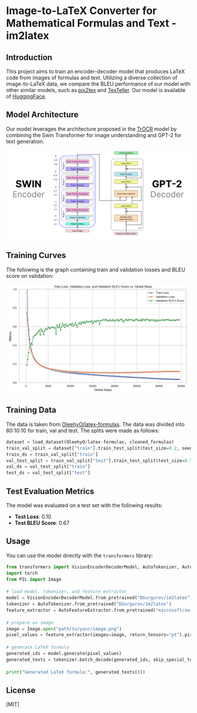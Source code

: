 # Image-to-LaTeX Converter for Mathematical Formulas and Text - im2latex

## Introduction

This project aims to train an encoder-decoder model that produces LaTeX code from images of formulas and text. Utilizing a diverse collection of image-to-LaTeX data, we compare the BLEU performance of our model with other similar models, such as [pix2tex](https://github.com/lukas-blecher/LaTeX-OCR) and [TexTeller](https://github.com/OleehyO/TexTeller/tree/main). Our model is available of [HuggingFace](https://huggingface.co/DGurgurov/im2latex).

## Model Architecture

Our model leverages the architecture proposed in the [TrOCR](https://arxiv.org/abs/2109.10282) model by combining the Swin Transformer for image understanding and GPT-2 for text generation. 

<img src="https://github.com/d-gurgurov/im2latex/blob/main/assets/im2latex.png?raw=true" alt="architecture" width="700"/>

## Training Curves

The following is the graph containing train and validation losses and BLEU score on validation: 

<img src="https://github.com/d-gurgurov/im2latex/blob/main/assets/plots.png?raw=true" alt="training curves" width="500"/>

## Training Data
            
The data is taken from [OleehyO/latex-formulas](https://huggingface.co/datasets/OleehyO/latex-formulas). The data was divided into 80:10:10 for train, val and test. The splits were made as follows:

```python
dataset = load_dataset(OleehyO/latex-formulas, cleaned_formulas)
train_val_split = dataset["train"].train_test_split(test_size=0.2, seed=42)
train_ds = train_val_split["train"]
val_test_split = train_val_split["test"].train_test_split(test_size=0.5, seed=42)
val_ds = val_test_split["train"]
test_ds = val_test_split["test"]
```                     

## Test Evaluation Metrics

The model was evaluated on a test set with the following results:
- **Test Loss**: 0.10
- **Test BLEU Score**: 0.67

## Usage

You can use the model directly with the `transformers` library:

```python
from transformers import VisionEncoderDecoderModel, AutoTokenizer, AutoFeatureExtractor
import torch
from PIL import Image

# load model, tokenizer, and feature extractor
model = VisionEncoderDecoderModel.from_pretrained("DGurgurov/im2latex")
tokenizer = AutoTokenizer.from_pretrained("DGurgurov/im2latex")
feature_extractor = AutoFeatureExtractor.from_pretrained("microsoft/swin-base-patch4-window7-224-in22k") # using the original feature extractor for now

# prepare an image
image = Image.open("path/to/your/image.png")
pixel_values = feature_extractor(images=image, return_tensors="pt").pixel_values

# generate LaTeX formula
generated_ids = model.generate(pixel_values)
generated_texts = tokenizer.batch_decode(generated_ids, skip_special_tokens=True)

print("Generated LaTeX formula:", generated_texts[0])
```

## License
[MIT]

